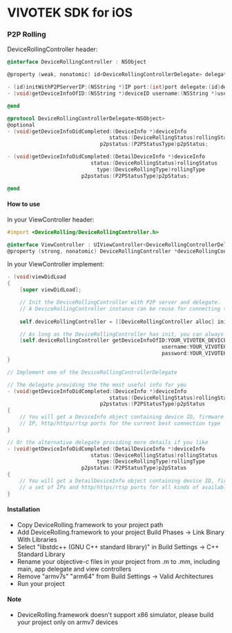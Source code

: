 VIVOTEK SDK for iOS
================

### P2P Rolling
DeviceRollingController header:
```objective-c
@interface DeviceRollingController : NSObject

@property (weak, nonatomic) id<DeviceRollingControllerDelegate> delegate;

- (id)initWithP2PServerIP:(NSString *)IP port:(int)port delegate:(id)delegate;
- (void)getDeviceInfoOfID:(NSString *)deviceID username:(NSString *)username password:(NSString *)password;

@end

@protocol DeviceRollingControllerDelegate<NSObject>
@optional
- (void)getDeviceInfoDidCompleted:(DeviceInfo *)deviceInfo
                                 status:(DeviceRollingStatus)rollingStatus
                              p2pstatus:(P2PStatusType)p2pStatus;

- (void)getDeviceInfoDidCompleted:(DetailDeviceInfo *)deviceInfo
                           status:(DeviceRollingStatus)rollingStatus
                             type:(DeviceRollingType)rollingType
                        p2pstatus:(P2PStatusType)p2pStatus;

@end
```
#### How to use
In your ViewController header:

```objective-c
#import <DeviceRolling/DeviceRollingController.h>

@interface ViewController : UIViewController<DeviceRollingControllerDelegate>
@property (strong, nonatomic) DeviceRollingController *deviceRollingController;
```

In your ViewController implement:

```objective-c
- (void)viewDidLoad
{
    [super viewDidLoad];

    // Init the DeviceRollingController with P2P server and delegate. 
    // A DeviceRollingController instance can be reuse for connecting to different devices, you don't need to create another new instance for each device.
    
    self.deviceRollingController = [[DeviceRollingController alloc] initWithP2PServerIP:YOUR_VIVOTEK_P2P_SERVER_IP port:YOUR_VIVOTEK_P2P_SERVER_PORT delegate:self];

    // As long as the DeviceRollingController has init, you can always call this function to establish P2P connection and get the latest P2P ports for your device
    [self.deviceRollingController getDeviceInfoOfID:YOUR_VIVOTEK_DEVICE_ID
                                                  username:YOUR_VIVOTEK_USERNAME
                                                  password:YOUR_VIVOTEK_PASSWORD];
}

// Implement one of the DeviceRollingControllerDelegate

// The delegate providing the the most useful info for you
- (void)getDeviceInfoDidCompleted:(DeviceInfo *)deviceInfo
                                 status:(DeviceRollingStatus)rollingStatus
                              p2pstatus:(P2PStatusType)p2pStatus
{
    // You will get a DeviceInfo object containing device ID, firmware version, username, password, 
    // IP, http/https/rtsp ports for the current best connection type
}

// Or the alternative delegate providing more details if you like
- (void)getDeviceInfoDidCompleted:(DetailDeviceInfo *)deviceInfo
                           status:(DeviceRollingStatus)rollingStatus
                             type:(DeviceRollingType)rollingType
                        p2pstatus:(P2PStatusType)p2pStatus
{
    // You will get a DetailDeviceInfo object containing device ID, firmware version, username, password, 
    // a set of IPs and http/https/rtsp ports for all kinds of available connection types and the current best connection type
}
```

#### Installation
- Copy DeviceRolling.framework to your project path
- Add DeviceRolling.framework to your project Build Phases -> Link Binary With Libraries
- Select "libstdc++ (GNU C++ standard library)" in Build Settings -> C++ Standard Library
- Rename your objective-c files in your project from .m to .mm, including main, app delegate and view controllers
- Remove "armv7s" "arm64" from Build Settings -> Valid Architectures
- Run your project

#### Note
- DeviceRolling.framework doesn't support x86 simulator, please build your project only on armv7 devices
